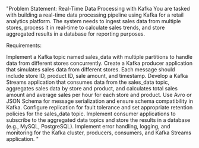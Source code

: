 "Problem Statement: Real-Time Data Processing with Kafka
You are tasked with building a real-time data processing pipeline using Kafka for a retail analytics platform. The system needs to ingest sales data from multiple stores, process it in real-time to calculate sales trends, and store aggregated results in a database for reporting purposes.

Requirements:

Implement a Kafka topic named sales_data with multiple partitions to handle data from different stores concurrently.
Create a Kafka producer application that simulates sales data from different stores. Each message should include store ID, product ID, sale amount, and timestamp.
Develop a Kafka Streams application that consumes data from the sales_data topic, aggregates sales data by store and product, and calculates total sales amount and average sales per hour for each store and product.
Use Avro or JSON Schema for message serialization and ensure schema compatibility in Kafka.
Configure replication for fault tolerance and set appropriate retention policies for the sales_data topic.
Implement consumer applications to subscribe to the aggregated data topics and store the results in a database (e.g., MySQL, PostgreSQL).
Implement error handling, logging, and monitoring for the Kafka cluster, producers, consumers, and Kafka Streams application.
"